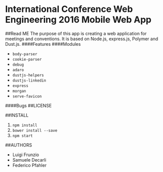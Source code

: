 # International Conference Web Engineering 2016 Mobile Web App
##Read ME
The purpose of this app is creating a web application for meetings and conventions. 
It is based on Node.js, express.js, Polymer and Dust.js. 
####Features 
####Modules
* `body-parser`
* `cookie-parser`
* `debug`
* `adaro`
* `dustjs-helpers`
* `dustjs-linkedin`
* `express`
* `morgan`
* `serve-favicon`

####Bugs
##LICENSE

##INSTALL
1. `npm install`
2. `bower install --save`
3. `npm start`

##AUTHORS
* Luigi Frunzio
* Samuele Decarli
* Federico Pfahler
